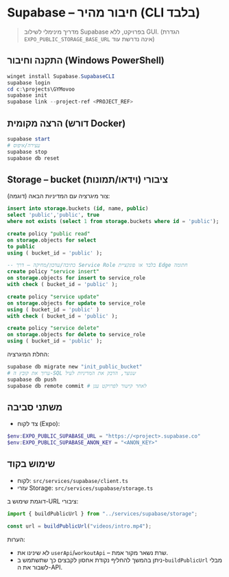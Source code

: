 # Supabase – חיבור מהיר (CLI בלבד)

> מדריך מינימלי לשילוב Supabase בפרויקט, ללא GUI. (הגדרת `EXPO_PUBLIC_STORAGE_BASE_URL` אינה נדרשת עוד)

## התקנה וחיבור (Windows PowerShell)

```powershell
winget install Supabase.SupabaseCLI
supabase login
cd c:\projects\GYMovoo
supabase init
supabase link --project-ref <PROJECT_REF>
```

## הרצה מקומית (דורש Docker)

```powershell
supabase start
# עצירה/איפוס
supabase stop
supabase db reset
```

## Storage – bucket ציבורי (וידאו/תמונות)

צור מיגרציה עם המדיניות הבאה (דוגמה):

```sql
insert into storage.buckets (id, name, public)
select 'public','public', true
where not exists (select 1 from storage.buckets where id = 'public');

create policy "public read"
on storage.objects for select
to public
using ( bucket_id = 'public' );

-- כתיבה/עדכון/מחיקה – דרך Service Role בלבד או פונקציית Edge חתומה
create policy "service insert"
on storage.objects for insert to service_role
with check ( bucket_id = 'public' );

create policy "service update"
on storage.objects for update to service_role
using ( bucket_id = 'public' )
with check ( bucket_id = 'public' );

create policy "service delete"
on storage.objects for delete to service_role
using ( bucket_id = 'public' );
```

החלת המיגרציה:

```powershell
supabase db migrate new "init_public_bucket"
# ערוך את קובץ ה-SQL שנוצר, הדבק את המדיניות לעיל
supabase db push
supabase db remote commit # לאחר קישור לפרויקט ענן
```

## משתני סביבה

- צד לקוח (Expo):

```powershell
$env:EXPO_PUBLIC_SUPABASE_URL = "https://<project>.supabase.co"
$env:EXPO_PUBLIC_SUPABASE_ANON_KEY = "<ANON_KEY>"
```

## שימוש בקוד

- לקוח: `src/services/supabase/client.ts`
- עזרי Storage: `src/services/supabase/storage.ts`

דוגמת שימוש ב-URL ציבורי:

```ts
import { buildPublicUrl } from "../services/supabase/storage";

const url = buildPublicUrl("videos/intro.mp4");
```

הערות:

- לא שינינו את `userApi`/`workoutApi` – שרת נשאר מקור אמת.
- ניתן בהמשך להחליף נקודת אחסון לקבצים כך שתשתמש ב-`buildPublicUrl` מבלי לשבור את ה-API.
